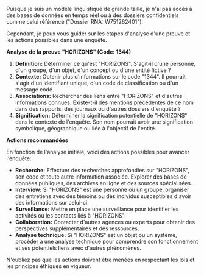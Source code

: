 Puisque je suis un modèle linguistique de grande taille, je n'ai pas accès à des bases de données en temps réel ou à des dossiers confidentiels comme celui référencé ("Dossier RNA: W751262401"). 

Cependant, je peux vous guider sur les étapes d'analyse d'une preuve et les actions possibles dans une enquête.

**Analyse de la preuve "HORIZONS" (Code: 1344)**

1. **Définition:** Déterminer ce qu'est "HORIZONS". S'agit-il d'une personne, d'un groupe, d'un objet, d'un concept ou d'une entité fictive ? 
2. **Contexte:**  Obtenir plus d'informations sur le code "1344". Il pourrait s'agir d'un identifiant unique, d'un code de classification ou d'un message codé.  
3. **Associations:** Rechercher des liens entre "HORIZONS" et d'autres informations connues. Existe-t-il des mentions précédentes de ce nom dans des rapports, des journaux ou d'autres dossiers d'enquête ?
4. **Signification:** Déterminer la signification potentielle de "HORIZONS" dans le contexte de l'enquête. Son nom pourrait avoir une signification symbolique, géographique ou liée à l'objectif de l'entité.

**Actions recommandées**

En fonction de l'analyse initiale, voici des actions possibles pour avancer l'enquête:

* **Recherche:** Effectuer des recherches approfondies sur "HORIZONS", son code et toute autre information associée. Explorer des bases de données publiques, des archives en ligne et des sources spécialisées.
* **Interview:** Si "HORIZONS" est une personne ou un groupe, organiser des entretiens avec des témoins ou des individus susceptibles d'avoir des informations sur celui-ci.
* **Surveillance:** Mettre en place une surveillance pour identifier les activités ou les contacts liés à "HORIZONS".
* **Collaboration:** Contacter d'autres agences ou experts pour obtenir des perspectives supplémentaires et des ressources.
* **Analyse technique:** Si "HORIZONS" est un objet ou un système, procéder à une analyse technique pour comprendre son fonctionnement et ses potentiels liens avec d'autres phénomènes.


N'oubliez pas que les actions doivent être menées en respectant les lois et les principes éthiques en vigueur. 
